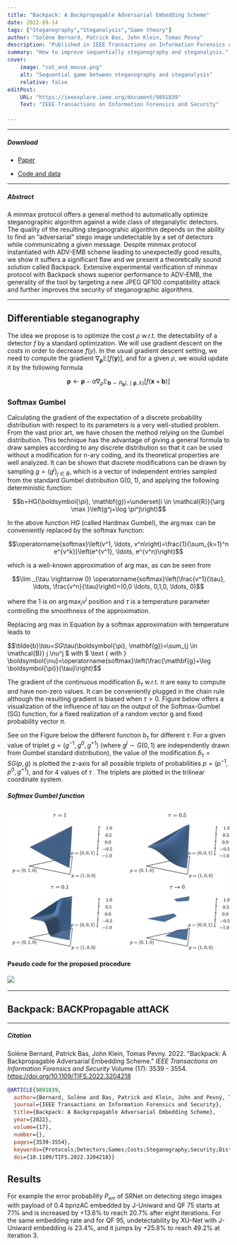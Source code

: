 ```yaml
---
title: "Backpack: A Backpropagable Adversarial Embedding Scheme" 
date: 2022-09-14
tags: ["Steganography","Steganalysis","Game theory"]
author: "Solène Bernard, Patrick Bas, John Klein, Tomas Pevny"
description: "Published in IEEE Transactions on Information Forensics and Security, 2022." 
summary: "How to improve sequentially steganography and steganalysis." 
cover:
    image: "cat_and_mouse.png"
    alt: "Sequential game between steganography and steganalysis"
    relative: false
editPost:
    URL: "https://ieeexplore.ieee.org/document/9891839"
    Text: "IEEE Transactions on Information Forensics and Security"

---
```


---

##### Download

+ [Paper](backpack.pdf)
<!-- + [Online appendix](appendix1.pdf) -->
+ [Code and data](https://gitlab.univ-lille.fr/solene.bernard/backpack)

---

##### Abstract

A minmax protocol offers a general method to automatically optimize steganographic algorithm against a wide class of steganalytic detectors. The quality of the resulting steganograhic algorithm depends on the ability to find an “adversarial” stego image undetectable by a set of detectors while communicating a given message. Despite minmax protocol instantiated with ADV-EMB scheme leading to unexpectedly good results, we show it suffers a significant flaw and we present a theoretically sound solution called Backpack. Extensive experimental verification of minmax protocol with Backpack shows superior performance to ADV-EMB, the generality of the tool by targeting a new JPEG QF100 compatibility attack and further improves the security of steganographic algorithms.

---

## Differentiable steganography

The idea we propose is to optimize the cost $\rho$ w.r.t. the detectability of a detector $f$ by a standard optimization. We will use gradient descent on the costs in order to decrease
$f(y)$. In the usual gradient descent setting, we need to compute the gradient $\nabla_{\boldsymbol{\rho}} \mathbb{E}[f(\mathbf{y})]$, and for a given  $\rho$, we would update it by the following formula

$$\boldsymbol{\rho} \leftarrow \boldsymbol{\rho}-\alpha \nabla_\rho \mathbb{E}_{\mathbf{b} \sim P_{\mathbf{b}}(. \mid \boldsymbol{\rho}, \lambda)}[f(\mathbf{x}+\mathbf{b})]$$


### Softmax Gumbel

Calculating the gradient of the expectation of a discrete probability distribution with respect to its parameters is a very well-studied problem. From the vast prior art, we have chosen the method relying on the Gumbel distribution. This technique has the advantage
of giving a general formula to draw samples according to any discrete distribution so that it can be used without a modification for n-ary coding, and its theoretical properties
are well analyzed. It can be shown that discrete modifications can be drawn by sampling $g = (g^j)_{j\in B}$, which is a vector of independent entries sampled from the standard Gumbel distribution G(0, 1), and applying the following deterministic function:

$$b=HG(\boldsymbol{\pi}, \mathbf{g})=\underset{i \in \mathcal{R}}{\arg \max }\left(g^j+\log \pi^j\right)$$

In the above function $HG$ (called Hardmax Gumbel), the $\arg \max$ can be conveniently replaced by the softmax function:

$$\operatorname{softmax}\left(v^1, \ldots, v^n\right)=\frac{1}{\sum_{k=1}^n e^{v^k}}\left(e^{v^1}, \ldots, e^{v^n}\right)$$

which is a well-known approximation of arg max, as can be seen from 

$$\lim _{\tau \rightarrow 0} \operatorname{softmax}\left(\frac{v^1}{\tau}, \ldots, \frac{v^n}{\tau}\right)=(0,0 \ldots, 0,1,0, \ldots, 0)$$

where the $1$ is on $\arg\max_i v^i$ position and $\tau$ is a temperature parameter controlling the smoothness of the approximation.

Replacing arg max in Equation by a softmax approximation with temperature leads to 

$$\tilde{b}_\tau=SG_\tau(\boldsymbol{\pi}, \mathbf{g})=\sum_{j \in \mathcal{B}} j \nu^j $ with $ \text { with } \boldsymbol{\nu}=\operatorname{softmax}\left(\frac{\mathbf{g}+\log \boldsymbol{\pi}}{\tau}\right)$$

The gradient of the continuous modification $\tilde{b}_\tau$ w.r.t. $\pi$ are
easy to compute and have non-zero values. It can be conveniently plugged in the chain rule although the resulting gradient is biased when $\tau > 0$. Figure below offers a visualization of the influence of $tau$ on the output of the Softmax-Gumbel (SG) function, for a fixed realization of a random vector g and fixed probability vector $\pi$.

See on the Figure below the different function $b_{\tau}$ for different $\tau$. For a given value of triplet $g = (g^{−1}, g^{0}, g^{+1})$ (where $g^j ∼ G(0, 1)$ are independently drawn from Gumbel standard distribution), the value of the modification $\tilde{b}_{\tau} = SG(p, g)$ is plotted the z-axis for all possible triplets of probabilities $p = (p^{−1}, p^{0}, g^{+1})$, and for 4 values of $\tau$ . The triplets are plotted in the trilinear coordinate system.

##### Softmax Gumbel function 
![](ternarychanges_softmaxgumbel.png)

#### Pseudo code for the proposed procedure

![](pseudocode.png)

---

## Backpack: BACKPropagable attACK



---

##### Citation

Solène Bernard, Patrick Bas, John Klein, Tomas Pevny. 2022. "Backpack: A Backpropagable Adversarial Embedding Scheme." *IEEE Transactions on Information Forensics and Security* Volume (17): 3539 - 3554. https://doi.org/10.1109/TIFS.2022.3204218

```BibTeX
@ARTICLE{9891839,
  author={Bernard, Solène and Bas, Patrick and Klein, John and Pevný, Tomáš},
  journal={IEEE Transactions on Information Forensics and Security}, 
  title={Backpack: A Backpropagable Adversarial Embedding Scheme}, 
  year={2022},
  volume={17},
  number={},
  pages={3539-3554},
  keywords={Protocols;Detectors;Games;Costs;Steganography;Security;Distortion;Steganography;steganalysis;distortion function;adversarial attacks},
  doi={10.1109/TIFS.2022.3204218}}
```

## Results

For example the error probability $P_{err}$ of SRNet on detecting stego images with payload of 0.4 bpnzAC embedded by J-Uniward and QF 75 starts at 7.1\% and is increased by +13.6\% to reach 20.7\% after eight iterations. For the same embedding rate and for QF 95, undetectability by XU-Net with J-Uniward embedding is 23.4\%, and it jumps by +25.8\% to reach 49.2\% at iteration 3.

<!-- 
---

##### Related material

+ [Presentation slides](presentation1.pdf)
+ [Dissertation title](https://escholarship.org/uc/item/7jr3m96r) – PhD dissertation on which this paper is based.
+ [Column title](https://cep.lse.ac.uk/pubs/download/cp365.pdf) – Nontechnical column describing the paper. -->

